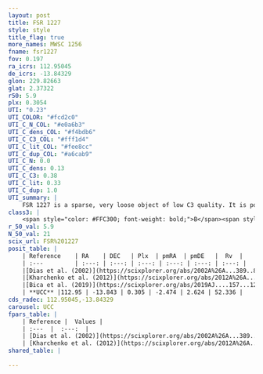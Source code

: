 ```yaml
---
layout: post
title: FSR 1227
style: style
title_flag: true
more_names: MWSC 1256
fname: fsr1227
fov: 0.197
ra_icrs: 112.95045
de_icrs: -13.84329
glon: 229.82663
glat: 2.37322
r50: 5.9
plx: 0.3054
UTI: "0.23"
UTI_COLOR: "#fcd2c0"
UTI_C_N_COL: "#e0a6b3"
UTI_C_dens_COL: "#f4bdb6"
UTI_C_C3_COL: "#fff1d4"
UTI_C_lit_COL: "#fee8cc"
UTI_C_dup_COL: "#a6cab9"
UTI_C_N: 0.0
UTI_C_dens: 0.13
UTI_C_C3: 0.38
UTI_C_lit: 0.33
UTI_C_dup: 1.0
UTI_summary: |
    FSR 1227 is a sparse, very loose object of low C3 quality. It is poorly studied in the literature, with no articles listed in the last 6 years.<br><br><span style="color: #99180f; font-weight: bold;">Warning: </span>contains less than 25 stars with <i>P>0.5</i> estimated.
class3: |
    <span style="color: #FFC300; font-weight: bold;">B</span><span style="color: red; font-weight: bold;">C</span>
r_50_val: 5.9
N_50_val: 21
scix_url: FSR%201227
posit_table: |
    | Reference    | RA    | DEC   | Plx  | pmRA  | pmDE   |  Rv  |
    | :---         | :---: | :---: | :---: | :---: | :---: | :---: |
    |[Dias et al. (2002)](https://scixplorer.org/abs/2002A%26A...389..871D) | 112.971 | -13.86 | -- | -1.51 | 4.26 | -- |
    |[Kharchenko et al. (2012)](https://scixplorer.org/abs/2012A%26A...543A.156K) | 112.98 | -13.835 | -- | -1.51 | 4.26 | -- |
    |[Bica et al. (2019)](https://scixplorer.org/abs/2019AJ....157...12B) | 112.967 | -13.861 | -- | -- | -- | -- |
    | **UCC** |112.95 | -13.843 | 0.305 | -2.474 | 2.624 | 52.336 | 
cds_radec: 112.95045,-13.84329
carousel: UCC
fpars_table: |
    | Reference |  Values |
    | :---  |  :---:  |
    | [Dias et al. (2002)](https://scixplorer.org/abs/2002A%26A...389..871D) | `E(B-V)=0.416, Dist=4500.0, Age=8.975` |
    | [Kharchenko et al. (2012)](https://scixplorer.org/abs/2012A%26A...543A.156K) | `e_bv=0.416, distance=4500, log_age=8.975` |
shared_table: |
    
---
```

